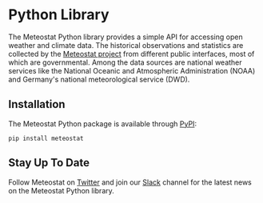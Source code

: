# Python Library

The Meteostat Python library provides a simple API for accessing open weather and climate data. The historical observations and statistics are collected by the [Meteostat project](https://meteostat.net/en) from different public interfaces, most of which are governmental. Among the data sources are national weather services like the National Oceanic and Atmospheric Administration (NOAA) and Germany's national meteorological service (DWD).

## Installation

The Meteostat Python package is available through [PyPI](https://pypi.org/project/meteostat/):

```
pip install meteostat
```

## Stay Up To Date

Follow Meteostat on [Twitter](https://twitter.com/meteost) and join our [Slack](https://join.slack.com/t/meteostat/shared_invite/zt-dxmjmqvp-kMvf6zBDlnihYpoZBcqhhg) channel for the latest news on the Meteostat Python library.
